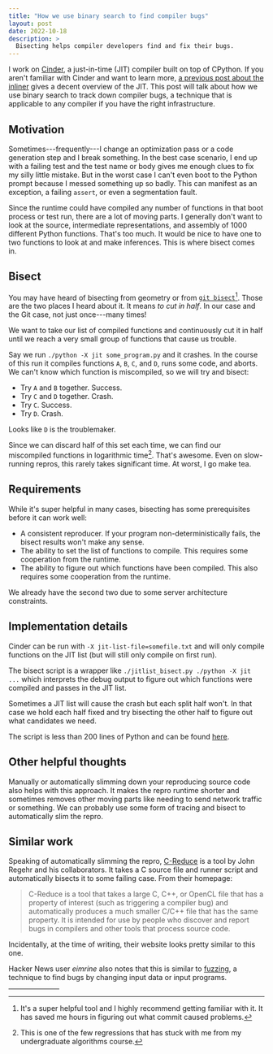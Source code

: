 ```yaml
---
title: "How we use binary search to find compiler bugs"
layout: post
date: 2022-10-18
description: >
  Bisecting helps compiler developers find and fix their bugs.
---
```


I work on [Cinder](https://github.com/facebookincubator/cinder), a just-in-time
(JIT) compiler built on top of CPython. If you aren't familiar with Cinder and
want to learn more, [a previous post about the
inliner](/blog/cinder-jit-inliner/) gives a decent overview of the JIT. This
post will talk about how we use binary search to track down compiler bugs, a
technique that is applicable to any compiler if you have the right
infrastructure.

## Motivation

Sometimes---frequently---I change an optimization pass or a code generation
step and I break something. In the best case scenario, I end up with a failing
test and the test name or body gives me enough clues to fix my silly little
mistake.  But in the worst case I can't even boot to the Python prompt because
I messed something up so badly. This can manifest as an exception, a failing
`assert`, or even a segmentation fault.

Since the runtime could have compiled any number of functions in that boot
process or test run, there are a lot of moving parts. I generally don't want to
look at the source, intermediate representations, and assembly of 1000
different Python functions. That's too much. It would be nice to have one to
two functions to look at and make inferences. This is where bisect comes in.

## Bisect

You may have heard of bisecting from geometry or from [`git
bisect`][git-bisect][^git-bisect]. Those are the two places I heard about it.
It means *to cut in half*. In our case and the Git case, not just once---many
times!

[git-bisect]: [https://git-scm.com/docs/git-bisect

[^git-bisect]: It's a super helpful tool and I highly recommend getting
    familiar with it. It has saved me hours in figuring out what commit caused
    problems.

We want to take our list of compiled functions and continuously cut it in half
until we reach a very small group of functions that cause us trouble.

Say we run `./python -X jit some_program.py` and it crashes. In the course of
this run it compiles functions `A`, `B`, `C`, and `D`, runs some code, and
aborts. We can't know which function is miscompiled, so we will try and bisect:

* Try `A` and `B` together. Success.
* Try `C` and `D` together. Crash.
* Try `C`. Success.
* Try `D`. Crash.

Looks like `D` is the troublemaker.

Since we can discard half of this set each time, we can find our miscompiled
functions in logarithmic time[^algo]. That's awesome. Even on slow-running
repros, this rarely takes significant time. At worst, I go make tea.

[^algo]: This is one of the few regressions that has stuck with me from my
    undergraduate algorithms course.

## Requirements

While it's super helpful in many cases, bisecting has some prerequisites before
it can work well:

* A consistent reproducer. If your program non-deterministically fails, the
  bisect results won't make any sense.
* The ability to set the list of functions to compile. This requires some
  cooperation from the runtime.
* The ability to figure out which functions have been compiled. This also
  requires some cooperation from the runtime.

We already have the second two due to some server architecture constraints.

## Implementation details

Cinder can be run with `-X jit-list-file=somefile.txt` and will only compile
functions on the JIT list (but will still only compile on first run).

The bisect script is a wrapper like `./jitlist_bisect.py ./python -X jit ...`
which interprets the debug output to figure out which functions were compiled
and passes in the JIT list.

Sometimes a JIT list will cause the crash but each split half won't. In that
case we hold each half fixed and try bisecting the other half to figure out
what candidates we need.

The script is less than 200 lines of Python and can be found
[here][jitlist_bisect.py].

[jitlist_bisect.py]: https://github.com/facebookincubator/cinder/blob/b1c65a7c3cd557854299d5c66bbfe6de1f4ed49d/Tools/scripts/jitlist_bisect.py

## Other helpful thoughts

Manually or automatically slimming down your reproducing source code also helps
with this approach. It makes the repro runtime shorter and sometimes removes
other moving parts like needing to send network traffic or something. We can
probably use some form of tracing and bisect to automatically slim the repro.

## Similar work

Speaking of automatically slimming the repro, [C-Reduce][creduce] is a tool by
John Regehr and his collaborators. It takes a C source file and runner script
and automatically bisects it to some failing case. From their homepage:

[creduce]: https://embed.cs.utah.edu/creduce/

> C-Reduce is a tool that takes a large C, C++, or OpenCL file that has a
> property of interest (such as triggering a compiler bug) and automatically
> produces a much smaller C/C++ file that has the same property. It is intended
> for use by people who discover and report bugs in compilers and other tools
> that process source code.

Incidentally, at the time of writing, their website looks pretty similar to
this one.

Hacker News user *eimrine* also notes that this is similar to
[fuzzing][fuzzing], a technique to find bugs by changing input data or input
programs.

[fuzzing]: https://en.wikipedia.org/wiki/Fuzzing


<hr style="width: 100px;" />
<!-- Footnotes -->
